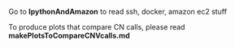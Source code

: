 Go to **IpythonAndAmazon** to read ssh, docker, amazon ec2 stuff


To produce plots that compare CN calls, please read **makePlotsToCompareCNVcalls.md**
